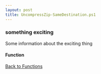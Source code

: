 ```yaml
---
layout: post
title: UncompressZip-SameDestination.ps1
---
```


### something exciting

Some information about the exciting thing

#### Function

<script async src="https://gist-it.appspot.com/github.com/BanterBoy/scripts-blog/blob/master/PowerShell/functions/compression/UncompressZip-SameDestination.ps1"></script>

<a href="/menu/_pages/functions.html">Back to Functions</a>
